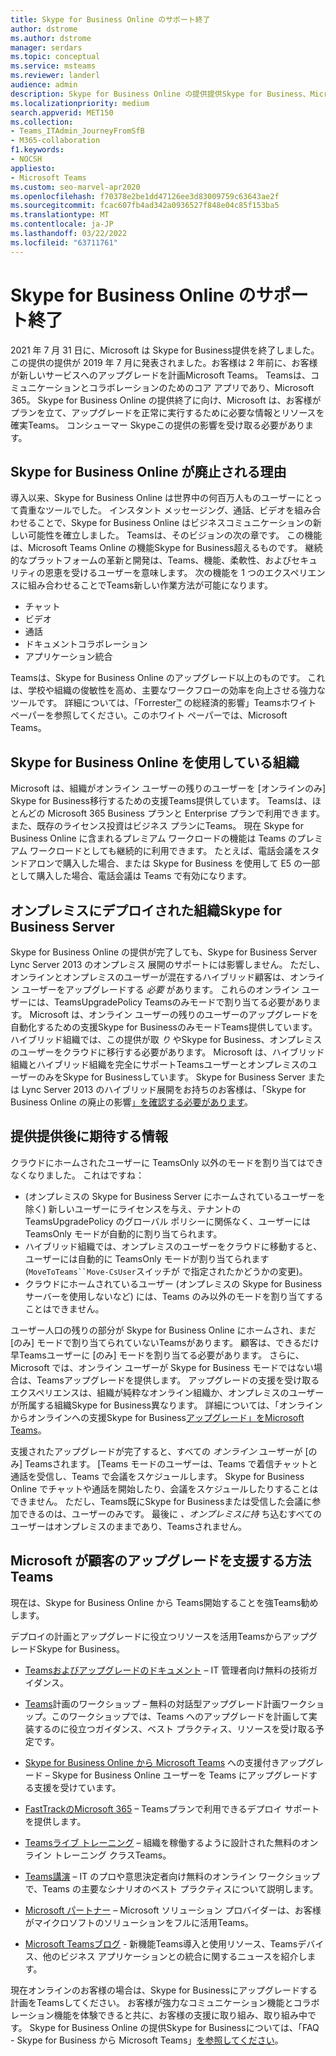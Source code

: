 ```yaml
---
title: Skype for Business Online のサポート終了
author: dstrome
ms.author: dstrome
manager: serdars
ms.topic: conceptual
ms.service: msteams
ms.reviewer: landerl
audience: admin
description: Skype for Business Online の提供提供Skype for Business、Microsoft が顧客の移行を支援する方法についてTeams。
ms.localizationpriority: medium
search.appverid: MET150
ms.collection:
- Teams_ITAdmin_JourneyFromSfB
- M365-collaboration
f1.keywords:
- NOCSH
appliesto:
- Microsoft Teams
ms.custom: seo-marvel-apr2020
ms.openlocfilehash: f70378e2be1dd47126ee3d83009759c63643ae2f
ms.sourcegitcommit: fcac607fb4ad342a0936527f848e04c85f153ba5
ms.translationtype: MT
ms.contentlocale: ja-JP
ms.lasthandoff: 03/22/2022
ms.locfileid: "63711761"
---
```

# <a name="skype-for-business-online-retirement"></a>Skype for Business Online のサポート終了

2021 年 7 月 31 日に、Microsoft は Skype for Business提供を終了しました。 この提供の提供が 2019 年 7 月に発表されました。お客様は 2 年前に、お客様が新しいサービスへのアップグレードを計画Microsoft Teams。 Teamsは、コミュニケーションとコラボレーションのためのコア アプリであり、Microsoft 365。 Skype for Business Online の提供終了に向け、Microsoft は、お客様がプランを立て、アップグレードを正常に実行するために必要な情報とリソースを確実Teams。  コンシューマー Skypeこの提供の影響を受け取る必要があります。

## <a name="why-is-skype-for-business-online-retiring"></a>Skype for Business Online が廃止される理由

導入以来、Skype for Business Online は世界中の何百万人ものユーザーにとって貴重なツールでした。 インスタント メッセージング、通話、ビデオを組み合わせることで、Skype for Business Online はビジネスコミュニケーションの新しい可能性を確立しました。 Teamsは、そのビジョンの次の章です。  この機能は、Microsoft Teams Online の機能Skype for Business超えるものです。 継続的なプラットフォームの革新と開発は、Teams、機能、柔軟性、およびセキュリティの恩恵を受けるユーザーを意味します。 次の機能を 1 つのエクスペリエンスに組み合わせることでTeams新しい作業方法が可能になります。

- チャット
- ビデオ
- 通話
- ドキュメントコラボレーション
- アプリケーション統合

Teamsは、Skype for Business Online のアップグレード以上のものです。 これは、学校や組織の俊敏性を高め、主要なワークフローの効率を向上させる強力なツールです。 詳細については、「Forrester[™](https://www.microsoft.com/microsoft-365/blog/wp-content/uploads/sites/2/2019/04/Total-Economic-Impact-Microsoft-Teams.pdf?rtc=1) の総経済的影響」Teamsホワイト ペーパーを参照してください。このホワイト ペーパーでは、Microsoft Teams。

## <a name="organizations-with-skype-for-business-online"></a>Skype for Business Online を使用している組織

Microsoft は、組織がオンライン ユーザーの残りのユーザーを [オンラインのみ] Skype for Business移行するための支援Teams提供しています。 Teamsは、ほとんどの Microsoft 365 Business プランと Enterprise プランで利用できます。また、既存のライセンス投資はビジネス プランにTeams。 現在 Skype for Business Online に含まれるプレミアム ワークロードの機能は Teams のプレミアム ワークロードとしても継続的に利用できます。 たとえば、電話会議をスタンドアロンで購入した場合、または Skype for Business を使用して E5 の一部として購入した場合、電話会議は Teams で有効になります。

## <a name="organizations-with-on-premises-deployments-of-skype-for-business-server"></a>オンプレミスにデプロイされた組織Skype for Business Server

Skype for Business Online の提供が完了しても、Skype for Business Server Lync Server 2013 のオンプレミス 展開のサポートには影響しません。 ただし、オンラインとオンプレミスのユーザーが混在するハイブリッド顧客は、オンライン ユーザーをアップグレードする *必要* があります。 これらのオンライン ユーザーには、TeamsUpgradePolicy Teamsのみモードで割り当てる必要があります。 Microsoft は、オンライン ユーザーの残りのユーザーのアップグレードを自動化するための支援Skype for BusinessのみモードTeams提供しています。 ハイブリッド組織では、この提供が取 *り* やSkype for Business、オンプレミスのユーザーをクラウドに移行する必要があります。 Microsoft は、ハイブリッド組織とハイブリッド組織を完全にサポートTeamsユーザーとオンプレミスのユーザーのみをSkype for Businessしています。 Skype for Business Server または Lync Server 2013 のハイブリッド展開をお持ちのお客様は、「Skype for Business Online の廃止の影響[」を確認する必要があります](/skypeforbusiness/hybrid/plan-hybrid-connectivity#implications-of-the-upcoming-retirement-of-skype-for-business-online)。

## <a name="what-to-expect-post-retirement"></a>提供提供後に期待する情報

クラウドにホームされたユーザーに TeamsOnly 以外のモードを割り当てはできなくなりました。 これはですね：
 - (オンプレミスの Skype for Business Server にホームされているユーザーを除く) 新しいユーザーにライセンスを与え、テナントの TeamsUpgradePolicy のグローバル ポリシーに関係なく、ユーザーには TeamsOnly モードが自動的に割り当てられます。
 - ハイブリッド組織では、オンプレミスのユーザーをクラウドに移動すると、ユーザーには自動的に TeamsOnly モードが割り当てられます (`MoveToTeams``Move-CsUser`スイッチが で指定されたかどうかの変更)。
 - クラウドにホームされているユーザー (オンプレミスの Skype for Business サーバーを使用しないなど) には、Teams のみ以外のモードを割り当てすることはできません。

ユーザー人口の残りの部分が Skype for Business Online にホームされ、まだ [のみ] モードで割り当てられていないTeamsがあります。  顧客は、できるだけ早Teamsユーザーに [のみ] モードを割り当てる必要があります。  さらに、Microsoft では、オンライン ユーザーが Skype for Business モードではない場合は、Teamsアップグレードを提供します。  アップグレードの支援を受け取るエクスペリエンスは、組織が純粋なオンライン組織か、オンプレミスのユーザーが所属する組織Skype for Business異なります。  詳細については、「オンラインからオンラインへの支援Skype for Business[アップグレード」をMicrosoft Teams](upgrade-assisted.md)。

支援されたアップグレードが完了すると、すべての *オンライン* ユーザーが [のみ] Teamsされます。 [Teams モードのユーザーは、Teams で着信チャットと通話を受信し、Teams で会議をスケジュールします。 Skype for Business Online でチャットや通話を開始したり、会議をスケジュールしたりすることはできません。  ただし、Teams既にSkype for Businessまたは受信した会議に参加できるのは、ユーザーのみです。 最後に *、オンプレミスに持* ち込むすべてのユーザーはオンプレミスのままであり、Teamsされません。


## <a name="how-microsoft-is-helping-customers-upgrade-to-teams"></a>Microsoft が顧客のアップグレードを支援する方法Teams

現在は、Skype for Business Online から Teams開始することを強Teams勧めします。

デプロイの計画とアップグレードに役立つリソースを活用TeamsからアップグレードSkype for Business。

- [Teamsおよびアップグレードのドキュメント](upgrade-start-here.md) – IT 管理者向け無料の技術ガイダンス。

- [Teams](./upgrade-workshops-landing-page.yml)計画のワークショップ – 無料の対話型アップグレード計画ワークショップ。このワークショップでは、Teams へのアップグレードを計画して実装するのに役立つガイダンス、ベスト プラクティス、リソースを受け取る予定です。

- [Skype for Business Online から Microsoft Teams](upgrade-assisted.md) への支援付きアップグレード – Skype for Business Online ユーザーを Teams にアップグレードする支援を受けています。

- [FastTrackのMicrosoft 365](https://www.microsoft.com/fasttrack/microsoft-365) – Teamsプランで利用できるデプロイ サポートを提供します。

- [Teamsライブ トレーニング](./instructor-led-training-teams-landing-page.yml) – 組織を稼働するように設計された無料のオンライン トレーニング クラスTeams。

- [Teams講演](./chalk-talks-landing-page.yml) – IT のプロや意思決定者向け無料のオンライン ワークショップで、Teams の主要なシナリオのベスト プラクティスについて説明します。

- [Microsoft パートナー](https://www.microsoft.com/solution-providers/home) – Microsoft ソリューション プロバイダーは、お客様がマイクロソフトのソリューションをフルに活用Teams。

- [Microsoft Teamsブログ](https://techcommunity.microsoft.com/t5/microsoft-teams-blog/bg-p/MicrosoftTeamsBlog) - 新機能Teams導入と使用リソース、Teamsデバイス、他のビジネス アプリケーションとの統合に関するニュースを紹介します。

現在オンラインのお客様の場合は、Skype for Businessにアップグレードする計画をTeamsしてください。 お客様が強力なコミュニケーション機能とコラボレーション機能を体験できると共に、お客様の支援に取り組み、取り組み中です。  Skype for Business Online の提供Skype for Businessについては、「FAQ - Skype for Business から Microsoft Teams」[を参照してください](FAQ-journey.yml)。





